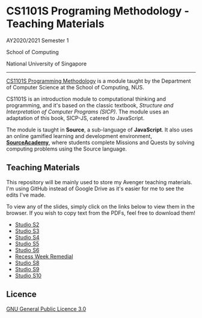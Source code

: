 # CS1101S Programing Methodology - Teaching Materials

AY2020/2021 Semester 1

School of Computing

National University of Singapore

---

[CS1101S Programming Methodology](https://www.comp.nus.edu.sg/~cs1101s/ "Module page") is a module taught by the Department of Computer Science at the School of Computing, NUS.

CS1101S is an introduction module to computational thinking and programming, and it's based on the classic textbook, _Structure and Interpretation of Computer Programs (SICP)_. The module uses an adaptation of this book, SICP-JS, catered to JavaScript.

The module is taught in **Source**, a sub-language of **JavaScript**. It also
uses an online gamified learning and development environment, [**SourceAcademy**](https://sourceacademy.nus.edu.sg/ "SourceAcademy"), where students complete Missions and Quests by solving computing problems using the Source language.


## Teaching Materials

This repository will be mainly used to store my Avenger teaching materials. I'm
using GitHub instead of Google Drive as it's easier for me to see the edits I've
made.

To view any of the slides, simply click on the links below to view them in the
browser. If you wish to copy text from the PDFs, feel free to download them!

- [Studio S2](./studio_slides/studio_2_slides.pdf)
- [Studio S3](./studio_slides/studio_3_slides.pdf)
- [Studio S4](./studio_slides/studio_4_slides.pdf)
- [Studio S5](./studio_slides/studio_5_slides.pdf)
- [Studio S6](./studio_slides/studio_6_slides.pdf)
- [Recess Week Remedial](./studio_slides/recess_week_remedial_slides.pdf)
- [Studio S8](./studio_slides/studio_8_slides.pdf)
- [Studio S9](./studio_slides/studio_9_slides.pdf)
- [Studio S10](./studio_slides/studio_10_slides.pdf)

## Licence
[GNU General Public Licence 3.0](https://github.com/howtoosee/CS1101S_AY2021S1_TA/blob/master/LICENSE)
